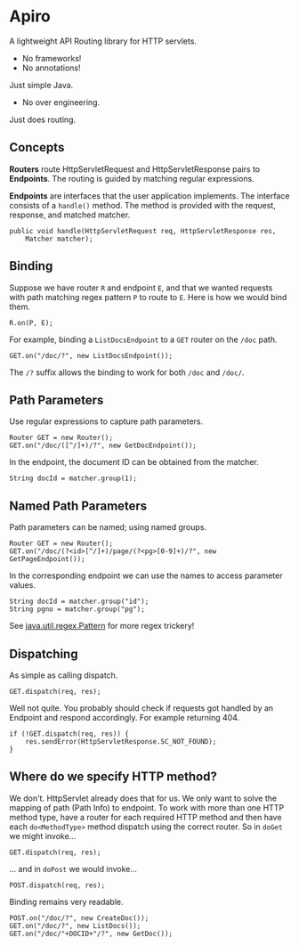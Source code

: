 # Apiro

A lightweight API Routing library for HTTP servlets.

  - No frameworks!
  - No annotations!

Just simple Java.

  - No over engineering.

Just does routing.

## Concepts

__Routers__ route HttpServletRequest and HttpServletResponse pairs to
__Endpoints__. The routing is guided by matching regular expressions.

__Endpoints__ are interfaces that the user application implements. The interface
consists of a `handle()` method. The method is provided with the request,
response, and matched matcher.

    public void handle(HttpServletRequest req, HttpServletResponse res,
        Matcher matcher);

## Binding

Suppose we have router `R` and endpoint `E`, and that we wanted requests with
path matching regex pattern `P` to route to `E`. Here is how we would bind them.

    R.on(P, E);

For example, binding a `ListDocsEndpoint` to a `GET` router on the `/doc` path.

    GET.on("/doc/?", new ListDocsEndpoint());

The `/?` suffix allows the binding to work for both `/doc` and `/doc/`.

## Path Parameters

Use regular expressions to capture path parameters.

    Router GET = new Router();
    GET.on("/doc/([^/]+)/?", new GetDocEndpoint());

In the endpoint, the document ID can be obtained from the matcher.

    String docId = matcher.group(1);

## Named Path Parameters

Path parameters can be named; using named groups.

    Router GET = new Router();
    GET.on("/doc/(?<id>[^/]+)/page/(?<pg>[0-9]+)/?", new GetPageEndpoint());

In the corresponding endpoint we can use the names to access parameter values.

    String docId = matcher.group("id");
    String pgno = matcher.group("pg");

See [java.util.regex.Pattern](http://docs.oracle.com/javase/7/docs/api/java/util/regex/Pattern.html) for more regex trickery!

## Dispatching

As simple as calling dispatch.

    GET.dispatch(req, res);

Well not quite. You probably should check if requests got handled by an
Endpoint and respond accordingly. For example returning 404.

    if (!GET.dispatch(req, res)) {
        res.sendError(HttpServletResponse.SC_NOT_FOUND);
    }

## Where do we specify HTTP method?

We don't. HttpServlet already does that for us. We only want to solve the
mapping of path (Path Info) to endpoint. To work with more than one HTTP method
type, have a router for each required HTTP method and then have each
`do<MethodType>` method dispatch using the correct router. So in `doGet` we
might invoke...

    GET.dispatch(req, res);

... and in `doPost` we would invoke...

    POST.dispatch(req, res);

Binding remains very readable.

    POST.on("/doc/?", new CreateDoc());
    GET.on("/doc/?", new ListDocs());
    GET.on("/doc/"+DOCID+"/?", new GetDoc());
